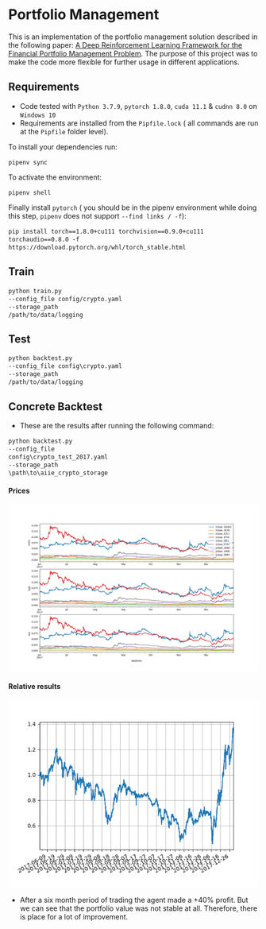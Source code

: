 # Portfolio Management

This is an implementation of the portfolio management solution described in the following paper:
[A Deep Reinforcement Learning Framework for the Financial Portfolio Management Problem](https://arxiv.org/abs/1706.10059).
The purpose of this project was to make the code more flexible for further usage in different applications.

## Requirements
* Code tested with `Python 3.7.9`, `pytorch 1.8.0`, `cuda 11.1` & `cudnn 8.0` on `Windows 10`
* Requirements are installed from the `Pipfile.lock`
( all commands are run at the `Pipfile` folder level).
  
To install your dependencies run:
```shell
pipenv sync
```
To activate the environment:
```shell
pipenv shell
```

Finally install `pytorch` ( you should be in the pipenv environment while doing this step, `pipenv` does not support `--find links / -f`):
```shell
pip install torch==1.8.0+cu111 torchvision==0.9.0+cu111 torchaudio==0.8.0 -f https://download.pytorch.org/whl/torch_stable.html
```

## Train
```shell
python train.py
--config_file config/crypto.yaml
--storage_path
/path/to/data/logging
```

## Test
```shell
python backtest.py
--config_file config\crypto.yaml
--storage_path
/path/to/data/logging
```


## Concrete Backtest
* These are the results after running the following command:
```shell
python backtest.py
--config_file
config\crypto_test_2017.yaml
--storage_path
\path\to\aiie_crypto_storage
```

#### Prices
![Prices](images/prices.png)


#### Relative results
![Results](images/results.png)

* After a six month period of trading the agent made a +40% profit. But we can see that the portfolio value 
was not stable at all. Therefore, there is place for a lot of improvement.

